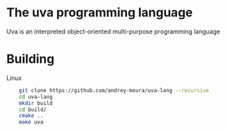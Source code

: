 # The uva programming language

Uva is an interpreted object-oriented multi-purpose programming language

# Building

Linux

```sh
    git clone https://github.com/andrey-moura/uva-lang --recursive
    cd uva-lang
    mkdir build
    cd build/
    cmake ..
    make uva
```